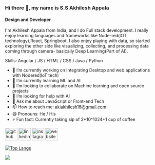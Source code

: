 ### Hi there 👋, my name is S.S Akhilesh Appala
#### Design and Developer
I'm Akhilesh Appala from India, and I do Full stack development. I really enjoy learning languages and frameworks like Node-red(IOT technology),React, Springboot.
I also enjoy playing with data, so started exploring the other side like visualizing, collecting, and processing data coming through camera- basically Deep Learning(Part of AI).

Skills: Angular / JS / HTML / CSS / Java / Python

- 🔭 I’m currently working on Integrating Desktop and web applications with Nodered(IoT tech) 
- 🌱 I’m currently learning ML and AI 
- 👯 I’m looking to collaborate on Machine learning and open source projects  
- 🤔 I’m looking for help with AI 
- 💬 Ask me about JavaScript or Front-end Tech  
- 📫 How to reach me: akiakhilesh16@gmail.com 
- 😄 Pronouns: He / His 
- ⚡ Fun fact: Currently taking sip of 2*10^1024+1 cup of coffee 


[<img src='https://cdn.jsdelivr.net/npm/simple-icons@3.0.1/icons/github.svg' alt='github' height='40'>](https://github.com/akhileshappala)  [<img src='https://cdn.jsdelivr.net/npm/simple-icons@3.0.1/icons/linkedin.svg' alt='linkedin' height='40'>](https://www.linkedin.com/in/akhilesh-appala/)  [<img src='https://cdn.jsdelivr.net/npm/simple-icons@3.0.1/icons/instagram.svg' alt='instagram' height='40'>](https://www.instagram.com/akhileshappala/)  [<img src='https://cdn.jsdelivr.net/npm/simple-icons@3.0.1/icons/icloud.svg' alt='website' height='40'>](akhileshappala.github.tio)  



[![Top Langs](https://github-readme-stats.vercel.app/api/top-langs/?username=akhileshappala)](https://github.com/akhileshappala/github-readme-stats)

<img src = "https://github-readme-stats.vercel.app/api?username=akhileshappala&&show_icons=true&title_color=ffffff&icon_color=bb2acf&text_color=daf7dc&bg_color=191919">
